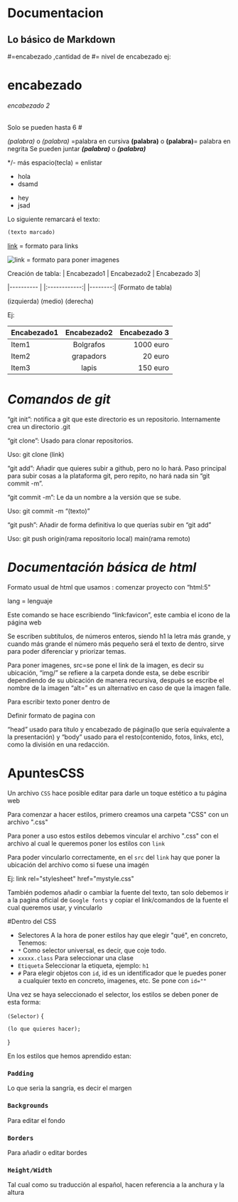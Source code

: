 # Documentacion 

## Lo básico de Markdown

#=encabezado ,cantidad de #= nivel de encabezado ej:
# encabezado
###### encabezado 2
Solo se pueden hasta 6 #

*(palabra)* o _(palabra)_ =palabra en cursiva
**(palabra)** o __(palabra)__= palabra en negrita
Se pueden juntar ***(palabra)*** o ___(palabra)___

*/- más espacio(tecla) =  enlistar
* hola
* dsamd
- hey
- jsad

Lo siguiente remarcará el texto:
 ````html
(texto marcado)
````

[link](URL "texto alternativo") = formato para links

![link](URL "texto alternativo") = formato para poner imagenes

Creación de tabla:
| Encabezado1 | Encabezado2 | Encabezado 3|

|---------- |   |:------------:|  |--------:| (Formato de tabla)

(izquierda)    (medio)    (derecha)

Ej:

| Encabezado1 | Encabezado2 | Encabezado 3|
|---------- |:------------:|--------:|
| Item1 | Bolgrafos | 1000 euro|
| Item2 | grapadors | 20 euro |
| Item3 | lapis | 150 euro|

# *Comandos de git*

“git init”: notifica a git que este directorio es un repositorio. Internamente crea un directorio .git

“git clone”:
Usado para clonar repositorios.

Uso: git clone (link)

“git add”:
Añadir que quieres subir a github, pero no lo hará. Paso principal para subir cosas a la plataforma git, pero repito, no hará nada sin “git commit -m”.

“git commit -m”: 
Le da un nombre a la versión que se sube. 

Uso: git commit -m “(texto)”

“git push”:
Añadir de forma definitiva lo que querías subir en “git add”

Uso: git push origin(rama repositorio local) main(rama remoto)

# *Documentación básica de html*

Formato usual de html que usamos : comenzar proyecto con “html:5"

lang = lenguaje

Este comando se hace escribiendo “link:favicon”, este cambia el icono de la página web

Se escriben subtítulos, de números enteros, siendo h1 la letra más grande, y cuando más grande el número más pequeño será el texto de dentro, sirve para poder diferenciar y priorizar temas.


Para poner imagenes, src=se pone el link de la imagen, es decir su ubicación, “img/” se refiere a la carpeta donde esta, se debe escribir dependiendo de su ubicación de manera recursiva, después se escribe el nombre de la imagen
“alt=” es un alternativo en caso de que la imagen falle.

Para escribir texto poner dentro de 

Definir formato de pagina con

“head” usado para título y encabezado de página(lo que sería equivalente a la presentación) y “body” usado para el resto(contenido, fotos, links, etc), como la división en una redacción.

# ApuntesCSS

Un archivo ``CSS`` hace posible editar para darle un toque estético a tu página web

Para comenzar a hacer estilos, primero creamos una carpeta "CSS" con un archivo ".css" 

Para poner a uso estos estilos debemos vincular el archivo ".css" con el archivo al cual le queremos poner los estilos con ``link``

Para poder vincularlo correctamente, en el ``src`` del ``link`` hay que poner la ubicación del archivo como si fuese una imagén

Ej: link rel="stylesheet" href="mystyle.css"

También podemos añadir o cambiar la fuente del texto, tan solo debemos ir a la pagina oficial de ``Google fonts`` y copiar el link/comandos de la fuente el cual queremos usar, y vincularlo 

#Dentro del CSS
- Selectores
A la hora de poner estilos hay que elegir "qué", en concreto,
Tenemos:
- ``*`` Como selector universal, es decir, que coje todo.
- ``xxxxx.class`` Para seleccionar una clase 
- ``Etiqueta`` Seleccionar la etiqueta, ejemplo: ``h1``
- ``#`` Para elegir objetos con ``id``, id es un identificador que le puedes poner a cualquier texto en concreto, imagenes, etc. Se pone con ``id=""``

Una vez se haya seleccionado el selector, los estilos se deben poner de esta forma:

``(Selector)`` {

    (lo que quieres hacer);

}


En los estilos que hemos aprendido estan:

### ``Padding``

Lo que seria la sangría, es decir el margen

### ``Backgrounds``

Para editar el fondo

### ``Borders``

Para añadir o editar bordes

### ``Height/Width``

Tal cual como su traducción al español, hacen referencia a la anchura y la altura
